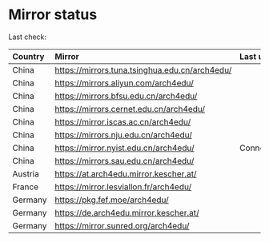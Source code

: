 <script src="./time.js"></script>
# Mirror status
Last check: <script type="text/javascript">localize(1735654756.171148);</script>

|Country|Mirror|Last update|
|:------|:-----|:----------|
|China|https://mirrors.tuna.tsinghua.edu.cn/arch4edu/|<script type="text/javascript">localize(1735627279);</script>|
|China|https://mirrors.aliyun.com/arch4edu/|<script type="text/javascript">localize(1735627279);</script>|
|China|https://mirrors.bfsu.edu.cn/arch4edu/|<script type="text/javascript">localize(1735584173);</script>|
|China|https://mirrors.cernet.edu.cn/arch4edu/|<script type="text/javascript">localize(1735627279);</script>|
|China|https://mirror.iscas.ac.cn/arch4edu/|<script type="text/javascript">localize(1735584173);</script>|
|China|https://mirrors.nju.edu.cn/arch4edu/|<script type="text/javascript">localize(1735540969);</script>|
|China|https://mirror.nyist.edu.cn/arch4edu/|ConnectionError|
|China|https://mirrors.sau.edu.cn/arch4edu/|<script type="text/javascript">localize(1731653531);</script>|
|Austria|https://at.arch4edu.mirror.kescher.at/|<script type="text/javascript">localize(1735627279);</script>|
|France|https://mirror.lesviallon.fr/arch4edu/|<script type="text/javascript">localize(1735627279);</script>|
|Germany|https://pkg.fef.moe/arch4edu/|<script type="text/javascript">localize(1735627279);</script>|
|Germany|https://de.arch4edu.mirror.kescher.at/|<script type="text/javascript">localize(1735627279);</script>|
|Germany|https://mirror.sunred.org/arch4edu/|<script type="text/javascript">localize(1735627279);</script>|

<script src="./tablefilter/tablefilter.js"></script>
<script src="./table.js"></script>